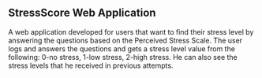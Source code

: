 ## StressScore Web Application

A web application developed for users that want to find their stress level by answering the questions based on the Perceived Stress Scale. The user logs and answers the questions and gets a stress level value from the following: 0-no stress, 1-low stress, 2-high stress. He can also see the stress levels that he received in previous attempts.
